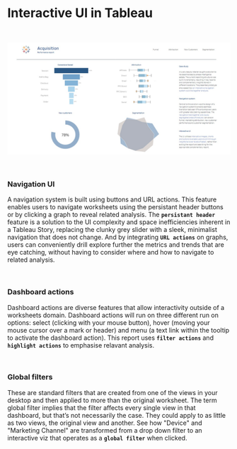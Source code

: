 <h1>Interactive UI in Tableau</h1>

<br>

![This is an image](/Tableau_Building_interactive_navigational_features_for_users/Assets/thumbnail.jpeg)

<br>

<h3>Navigation UI</h3>
  
<p>A navigation system is built using buttons and URL actions. This feature enables users to navigate worksheets using the persistant header buttons or by clicking a graph to reveal related analysis. The <b><code>persistant header</code></b> feature is a solution to the UI complexity and space inefficiencies inherent in a Tableau Story, replacing the clunky grey slider with a sleek, minimalist navigation that does not change. And by integrating <b><code>URL actions</code></b> on graphs, users can conveniently drill explore further the metrics and trends that are eye catching, without having to consider where and how to navigate to related analysis.</p>

<br>

<h3>Dashboard actions</h3>
  
<p>Dashboard actions are diverse features that allow interactivity outside of a worksheets domain. Dashboard actions will run on three different run on options: select (clicking with your mouse button), hover (moving your mouse cursor over a mark or header) and menu (a text link within the tooltip to activate the dashboard action). This report uses <b><code>filter actions</code></b> and <b><code>highlight actions</code></b> to emphasise relavant analysis.</p>

<br>

<h3>Global filters</h3>
  
<p>These are standard filters that are created from one of the views in your desktop and then applied to more than the original worksheet. The term global filter implies that the filter affects every single view in that dashboard, but that’s not necessarily the case. They could apply to as little as two views, the original view and another. See how "Device" and "Marketing Channel" are transformed from a drop down filter to an interactive viz that operates as a <b><code>global filter</code></b> when clicked.</p>
